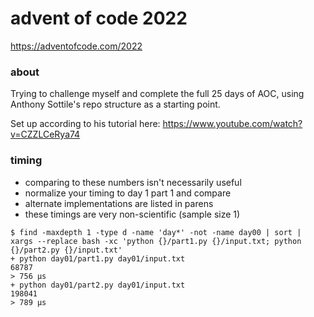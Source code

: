 advent of code 2022
===================

https://adventofcode.com/2022


### about

Trying to challenge myself and complete the full 25 days of AOC, using Anthony Sottile's repo structure as a starting point.

Set up according to his tutorial here:
https://www.youtube.com/watch?v=CZZLCeRya74

### timing

- comparing to these numbers isn't necessarily useful
- normalize your timing to day 1 part 1 and compare
- alternate implementations are listed in parens
- these timings are very non-scientific (sample size 1)

```console
$ find -maxdepth 1 -type d -name 'day*' -not -name day00 | sort | xargs --replace bash -xc 'python {}/part1.py {}/input.txt; python {}/part2.py {}/input.txt'
+ python day01/part1.py day01/input.txt
68787
> 756 μs
+ python day01/part2.py day01/input.txt
198041
> 789 μs
```
